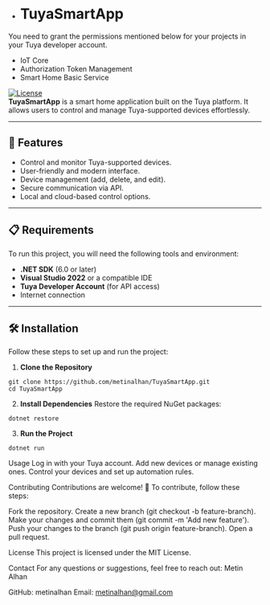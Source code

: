 - # TuyaSmartApp

You need to grant the permissions mentioned below for your projects in your Tuya developer account.
- IoT Core
- Authorization Token Management
- Smart Home Basic Service


[![License](https://img.shields.io/badge/license-MIT-blue.svg)](LICENSE)  
**TuyaSmartApp** is a smart home application built on the Tuya platform. It allows users to control and manage Tuya-supported devices effortlessly.

---

## 🚀 Features
- Control and monitor Tuya-supported devices.
- User-friendly and modern interface.
- Device management (add, delete, and edit).
- Secure communication via API.
- Local and cloud-based control options.

---

## 📋 Requirements
To run this project, you will need the following tools and environment:
- **.NET SDK** (6.0 or later)
- **Visual Studio 2022** or a compatible IDE
- **Tuya Developer Account** (for API access)
- Internet connection

---

## 🛠️ Installation
Follow these steps to set up and run the project:

1. **Clone the Repository**
```
git clone https://github.com/metinalhan/TuyaSmartApp.git
cd TuyaSmartApp
```

2. **Install Dependencies**
Restore the required NuGet packages:
```
dotnet restore
```

3. **Run the Project**
```
dotnet run
```

Usage
Log in with your Tuya account.
Add new devices or manage existing ones.
Control your devices and set up automation rules.

Contributing
Contributions are welcome! 🎉
To contribute, follow these steps:

Fork the repository.
Create a new branch (git checkout -b feature-branch).
Make your changes and commit them (git commit -m 'Add new feature').
Push your changes to the branch (git push origin feature-branch).
Open a pull request.

License
This project is licensed under the MIT License.

Contact
For any questions or suggestions, feel free to reach out:
Metin Alhan

GitHub: metinalhan
Email: metinalhan@gmail.com


